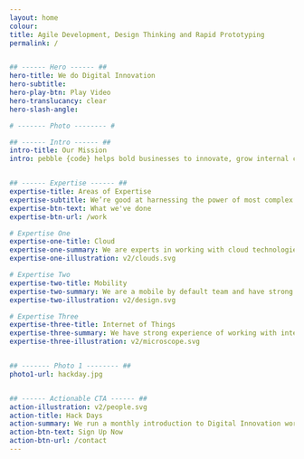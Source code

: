 ```yaml
---
layout: home
colour:
title: Agile Development, Design Thinking and Rapid Prototyping
permalink: /


## ------ Hero ------ ##
hero-title: We do Digital Innovation
hero-subtitle:
hero-play-btn: Play Video
hero-translucancy: clear
hero-slash-angle:

# ------- Photo -------- #

## ------ Intro ------ ##
intro-title: Our Mission
intro: pebble {code} helps bold businesses to innovate, grow internal capabilities and create digital products that customers love. From start-ups to global enterprises our clients hire us for digital acceleration and innovation.


## ------ Expertise ------ ##
expertise-title: Areas of Expertise
expertise-subtitle: We’re good at harnessing the power of most complex tools and technology and applying these to solve business problems.
expertise-btn-text: What we've done
expertise-btn-url: /work

# Expertise One
expertise-one-title: Cloud
expertise-one-summary: We are experts in working with cloud technologies and have experience of configuring, automating and managing Amazon Web Services, Azure, Rackspace and even some old school bare metal.
expertise-one-illustration: v2/clouds.svg

# Expertise Two
expertise-two-title: Mobility
expertise-two-summary: We are a mobile by default team and have strong expertise in design and development for mobile. We are excited by progressive web apps and the blurring between native and web.
expertise-two-illustration: v2/design.svg

# Expertise Three
expertise-three-title: Internet of Things
expertise-three-summary: We have strong experience of working with internet-enabled hardware including firmware. We have worked with Bluetooth Low Energy, Light Bulbs, Rasperry Pis and Sensors.
expertise-three-illustration: v2/microscope.svg


## ------- Photo 1 -------- ##
photo1-url: hackday.jpg


## ------ Actionable CTA ------ ##
action-illustration: v2/people.svg
action-title: Hack Days
action-summary: We run a monthly introduction to Digital Innovation workshop at pebble HQ. This is a practical workshop on techniques that can make your organisation more innovative.
action-btn-text: Sign Up Now
action-btn-url: /contact
---
```

